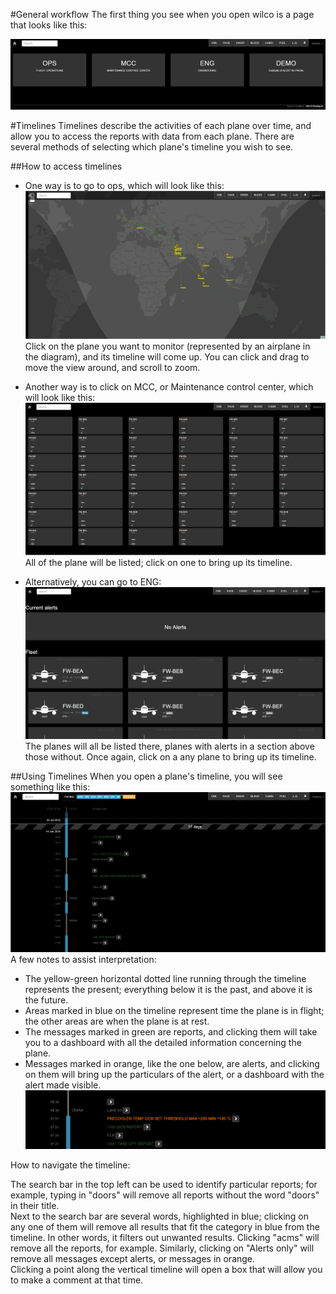 #General workflow
The first thing you see when you open wilco is a page that looks like this:

![img alt](https://github.com/flightwatching/wilco-api/blob/master/docs/UsersManual/img/Homepage.PNG)

#Timelines
Timelines describe the activities of each plane over time, and allow you to access the reports with data from each plane.  There are several methods of selecting which plane's timeline you wish to see.  

##How to access timelines

* One way is to go to ops, which will look like this: 
![img alt](https://github.com/flightwatching/wilco-api/blob/master/docs/UsersManual/img/ops.PNG)
   Click on the plane you want to monitor (represented by an airplane in the diagram), and its timeline will come up.  You can click and drag to move the view around, and scroll to zoom.

* Another way is to click on MCC, or Maintenance control center, which will look like this:
![img alt](https://github.com/flightwatching/wilco-api/blob/master/docs/UsersManual/img/MCC.PNG)
   All of the plane will be listed; click on one to bring up its timeline.  

* Alternatively, you can go to ENG:
![img alt](https://github.com/flightwatching/wilco-api/blob/master/docs/UsersManual/img/ENG.PNG)
   The planes will all be listed there, planes with alerts in a section above those without.  Once again, click on a any plane to bring up its timeline.

##Using Timelines
When you open a plane's timeline, you will see something like this:
![img alt](https://github.com/flightwatching/wilco-api/blob/master/docs/UsersManual/img/Timeline_01.PNG)
A few notes to assist interpretation:
* The yellow-green horizontal dotted line running through the timeline represents the present; everything below it is the past, and above it is the future.  
* Areas marked in blue on the timeline represent time the plane is in flight; the other areas are when the plane is at rest.  
* The messages marked in green are reports, and clicking them will take you to a dashboard with all the detailed information concerning the plane.
* Messages marked in orange, like the one below, are alerts, and clicking on them will bring up the particulars of the alert, or a dashboard with the alert made visible.
![img alt](https://github.com/flightwatching/wilco-api/blob/master/docs/UsersManual/img/Timeline_02.PNG)

How to navigate the timeline:

The search bar in the top left can be used to identify particular reports; for example, typing in "doors" will remove all reports without the word "doors" in their title.  
Next to the search bar are several words, highlighted in blue; clicking on any one of them will remove all results that fit the category in blue from the timeline.  In other words, it filters out unwanted results.  Clicking "acms" will remove all the reports, for example.  Similarly, clicking on "Alerts only" will remove all messages except alerts, or messages in orange.  
Clicking a point along the vertical timeline will open a box that will allow you to make a comment at that time.  




